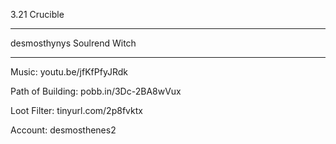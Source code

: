 
3.21 
Crucible
____

desmosthynys
Soulrend Witch
____

Music:
youtu.be/jfKfPfyJRdk

Path of Building:
pobb.in/3Dc-2BA8wVux

Loot Filter:
tinyurl.com/2p8fvktx

Account:
desmosthenes2
